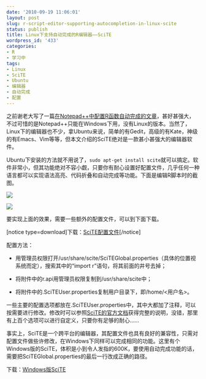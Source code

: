 ```yaml
---
date: '2010-09-19 11:06:01'
layout: post
slug: r-script-editor-supporting-autocompletion-in-linux-scite
status: publish
title: Linux下支持自动完成的R编辑器——SciTE
wordpress_id: '433'
categories:
- R
- 学习中
tags:
- Linux
- SciTE
- Ubuntu
- 编辑器
- 自动完成
- 配置
---
```


之前谢老大写了一篇[在Notepad++中配置R函数自动完成的文章](http://yihui.name/en/2010/08/auto-completion-in-notepad-for-r-script/)，甚好甚强大，不过可惜的是Notepad++只能在Windows下用，没有Linux的版本。当然了，Linux下的编辑器也不少，拿Ubuntu来说，简单的有Gedit，高级的有Kate，神级的有Emacs、Vim等等，但本文介绍的SciTE绝对是一款甚小甚强大的编辑器软件。

Ubuntu下安装的方法就不用说了，`sudo apt-get install scite`就可以搞定。软件非常小，但其功能绝对不容小觑，只要你有耐心设置好配置文件，几乎任何一种语言都可以实现语法高亮、代码折叠和自动完成等功能。下面是编辑R脚本时的截图。

[![](http://yixuan.cos.name/cn/wp-content/uploads/2010/09/SciTE_autocompletion.png)](http://yixuan.cos.name/cn/wp-content/uploads/2010/09/SciTE_autocompletion.png)

[![](http://yixuan.cos.name/cn/wp-content/uploads/2010/09/SciTE_function_tips.png)](http://yixuan.cos.name/cn/wp-content/uploads/2010/09/SciTE_function_tips.png)

要实现上面的效果，需要一些额外的配置文件，可以到下面下载。

[notice type=download]下载：[SciTE配置文件](../wp-content/uploads/2010/09/SciTE_config.zip)[/notice]

配置方法：



	
  * 用管理员权限打开/usr/share/scite/SciTEGlobal.properties（具体的位置视系统而定），搜索其中的“import r”语句，将其前面的井号去掉；

	
  * 将附件中的r.api用管理员权限复制到/usr/share/scite中；

	
  * 将附件中的.SciTEUser.properties复制用户目录下，即/home/<用户名>。


一些主要的配置选项都放在.SciTEUser.properties中，其中大都加了注释，可以按需要进行修改。修改时可以参照[SciTE的官方文档](http://www.scintilla.org/SciTEDoc.html)获得完整的说明，没错，那里有上百个选项可以进行自定义，只要你有足够的耐心……

事实上，SciTE是一个跨平台的编辑器，其配置文件也具有良好的兼容性，只需对配置文件做些许修改，在Windows下同样可以完成相同的功能。这里有个Windows版的SciTE，体积是小到令人发指的600K，要使用自动完成功能的话，需要把SciTEGlobal.properties的最后一行改成正确的路径。



下载：[Windows版SciTE](http://yixuan.cos.name/cn/wp-content/uploads/2010/09/SciTE_win.zip)



